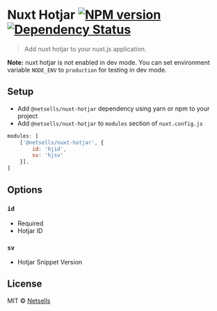 # Nuxt Hotjar [![NPM version][npm-image]][npm-url] [![Dependency Status][daviddm-image]][daviddm-url] 
> Add nuxt hotjar to your nuxt.js application.

**Note:** nuxt hotjar is not enabled in dev mode.
You can set environment variable `NODE_ENV` to `production` for testing in dev mode.

## Setup
- Add `@netsells/nuxt-hotjar` dependency using yarn or npm to your project
- Add `@netsells/nuxt-hotjar` to `modules` section of `nuxt.config.js`
```js
modules: [
    ['@netsells/nuxt-hotjar', {
        id: 'hjid',
        sv: 'hjsv'
    }],
]
```

## Options

### `id`
- Required
- Hotjar ID

### `sv`
- Hotjar Snippet Version


## License

MIT © [Netsells](https://netsells.co.uk)


[npm-image]: https://badge.fury.io/js/%40netsells%2Fnuxt-hotjar.svg
[npm-url]: https://npmjs.org/package/@netsells/nuxt-hotjar
[travis-image]: https://travis-ci.org/netsells/nuxt-hotjar.svg?branch=master
[travis-url]: https://travis-ci.org/netsells/nuxt-hotjar
[daviddm-image]: https://david-dm.org/netsells/nuxt-hotjar.svg?theme=shields.io
[daviddm-url]: https://david-dm.org/netsells/nuxt-hotjar
[coveralls-image]: https://coveralls.io/repos/netsells/nuxt-hotjar/badge.svg
[coveralls-url]: https://coveralls.io/r/netsells/nuxt-hotjar
